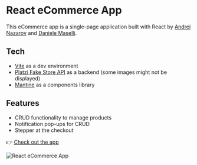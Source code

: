 # React eCommerce App

This eCommerce app is a single-page application built with React by [Andrei Nazarov](https://www.linkedin.com/in/andrew-nazarov/) and [Daniele Maselli](https://www.linkedin.com/in/daniele-maselli-878a88101/).

## Tech
- [Vite](https://vitejs.dev/) as a dev environment
- [Platzi Fake Store API](https://fakeapi.platzi.com/) as a backend (some images might not be displayed)
- [Mantine](https://mantine.dev/) as a components library

## Features
- CRUD functionality to manage products
- Notification pop-ups for CRUD
- Stepper at the checkout

👉 [Check out the app](https://react-fake-ecommerce-app.netlify.app/)

![React eCommerce App](https://github.com/andrewnzrv/react-ecommerce-app/assets/73107890/8cc5ee1b-ba5d-4fa9-97f5-1ce0b476fbcf)
